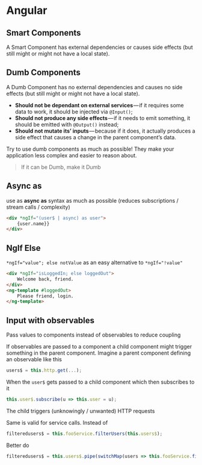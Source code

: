 # Angular
## Smart Components
A Smart Component has external dependencies or causes side effects (but still might or might not have a local state).

## Dumb Components
 A Dumb Component has no external dependencies and causes no side effects (but still might or might not have a local state).
 - __Should not be dependant on external services__ — if it requires some data to work, it should be injected via ```@Input()```;
 - __Should not produce any side effects__ — if it needs to emit something, it should be emitted with ```@Output()``` instead;
 - __Should not mutate its’ inputs__ — because if it does, it actually produces a side effect that causes a change in the parent component’s data. 
 
Try to use dumb components as much as possible! They make your application less complex and easier to reason about. 
> If it can be Dumb, make it Dumb

## Async as
use as __async as__ syntax as much as possible (reduces subscriptions / stream calls / complexity)
```html
<div *ngIf="(user$ | async) as user">
	{user.name}}
</div>
```

## NgIf Else
```*ngIf="value"; else notValue``` as an easy alternative to ```*ngIf="!value"```
```html
<div *ngIf="isLoggedIn; else loggedOut">
	Welcome back, friend.
</div>
<ng-template #loggedOut>
	Please friend, login.
</ng-template>
```
## Input with observables
Pass values to components instead of observables to reduce coupling

If observables are passed to a component a child component might trigger something in the parent component. Imagine a parent component defining an observable like this
```javascript
users$ = this.http.get(...);
```
When the ```user$``` gets passed to a child component which then subscribes to it
```javascript
this.user$.subscribe(u => this.user = u);
```
The child triggers (unknowingly / unwanted) HTTP requests

Same is valid for service calls. Instead of
```javascript
filteredusers$ = this.fooService.filterUsers(this.users$);
```
Better do
```javascript
filteredusers$ = this.users$.pipe(switchMap(users => this.fooService.filterUsers(users)));
```
